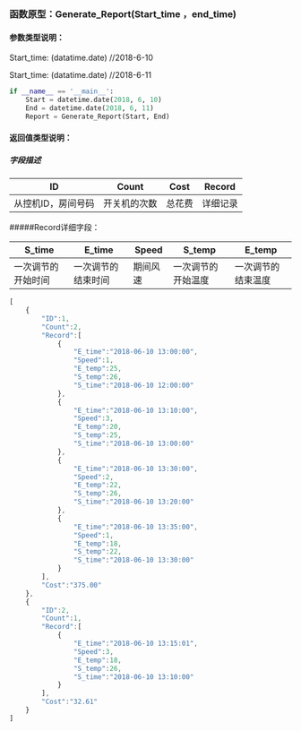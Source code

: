### 函数原型：Generate_Report(Start_time ，end_time)

#### 参数类型说明：

Start_time: (datatime.date) 	//2018-6-10

Start_time: (datatime.date)	//2018-6-11

```python
if __name__ == '__main__':
    Start = datetime.date(2018, 6, 10)
    End = datetime.date(2018, 6, 11)
    Report = Generate_Report(Start, End)
```

#### 返回值类型说明：

##### 字段描述

| ID                 | Count        | Cost   | Record   |
| ------------------ | ------------ | ------ | -------- |
| 从控机ID，房间号码 | 开关机的次数 | 总花费 | 详细记录 |

#####Record详细字段：

| S_time             | E_time             | Speed    | S_temp             | E_temp             |
| ------------------ | ------------------ | -------- | ------------------ | ------------------ |
| 一次调节的开始时间 | 一次调节的结束时间 | 期间风速 | 一次调节的开始温度 | 一次调节的结束温度 |

```js
[
    {
        "ID":1,
        "Count":2,
        "Record":[
            {
                "E_time":"2018-06-10 13:00:00",
                "Speed":1,
                "E_temp":25,
                "S_temp":26,
                "S_time":"2018-06-10 12:00:00"
            },
            {
                "E_time":"2018-06-10 13:10:00",
                "Speed":3,
                "E_temp":20,
                "S_temp":25,
                "S_time":"2018-06-10 13:00:00"
            },
            {
                "E_time":"2018-06-10 13:30:00",
                "Speed":2,
                "E_temp":22,
                "S_temp":26,
                "S_time":"2018-06-10 13:20:00"
            },
            {
                "E_time":"2018-06-10 13:35:00",
                "Speed":1,
                "E_temp":18,
                "S_temp":22,
                "S_time":"2018-06-10 13:30:00"
            }
        ],
        "Cost":"375.00"
    },
    {
        "ID":2,
        "Count":1,
        "Record":[
            {
                "E_time":"2018-06-10 13:15:01",
                "Speed":3,
                "E_temp":18,
                "S_temp":26,
                "S_time":"2018-06-10 13:10:00"
            }
        ],
        "Cost":"32.61"
    }
]
```
